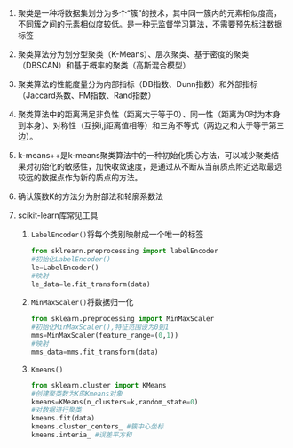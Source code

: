 1. 聚类是一种将数据集划分为多个“簇”的技术，其中同一簇内的元素相似度高，不同簇之间的元素相似度较低。是一种无监督学习算法，不需要预先标注数据标签

2. 聚类算法分为划分型聚类（K-Means）、层次聚类、基于密度的聚类（DBSCAN）和基于概率的聚类（高斯混合模型）

3. 聚类算法的性能度量分为内部指标（DB指数、Dunn指数）和外部指标（Jaccard系数、FM指数、Rand指数）

4. 聚类算法中的距离满足非负性（距离大于等于0）、同一性（距离为0时为本身到本身）、对称性（互换i,j距离值相等）和三角不等式（两边之和大于等于第三边）。

5. k-means++是k-means聚类算法中的一种初始化质心方法，可以减少聚类结果对初始化的敏感性，加快收敛速度，是通过从不断从当前质点附近选取最远较远的数据点作为新的质点的方法。

6. 确认簇数K的方法分为肘部法和轮廓系数法

7. scikit-learn库常见工具

   1. `LabelEncoder()`将每个类别映射成一个唯一的标签

      ```python
      from sklrearn.preprocessing import labelEncoder
      #初始化LabelEncoder()
      le=LabelEncoder()
      #映射
      le_data=le.fit_transform(data)
      ```

   2. `MinMaxScaler()`将数据归一化

      ```python
      from sklearn.preprocessing import MinMaxScaler
      #初始化MinMaxScaler(),特征范围设为0到1
      mms=MinMaxScaler(feature_range=(0,1))
      #映射
      mms_data=mms.fit_transform(data)
      ```

   3. `Kmeans()`

      ```python
      from sklearn.cluster import KMeans
      #创建聚类数为K的Kmeans对象
      kmeans=KMeans(n_clusters=k,random_state=0)
      #对数据进行聚类
      kmeans.fit(data)
      kmeans.cluster_centers_ #簇中心坐标
      kmeans.interia_ #误差平方和
      ```

      